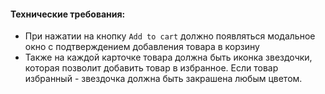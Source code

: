 
#### Технические требования:

- При нажатии на кнопку `Add to cart` должно появляться модальное окно с подтверждением добавления товара в корзину
- Также на каждой карточке товара должна быть иконка звездочки, которая позволит добавить товар в избранное. Если товар избранный - звездочка должна быть закрашена любым цветом.

